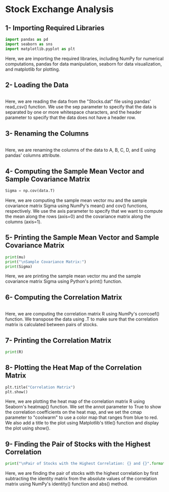 # Stock Exchange Analysis 
## 1- Importing Required Libraries

```python import numpy as np 
import pandas as pd
import seaborn as sns 
import matplotlib.pyplot as plt 

```
Here, we are importing the required libraries, including NumPy for numerical computations, pandas for data manipulation, seaborn for data visualization, and matplotlib for plotting.

## 2- Loading the Data
```python data = pd.read_csv("Stocks.dat", sep="\s+", header=None)

```
Here, we are reading the data from the "Stocks.dat" file using pandas' read_csv() function. We use the sep parameter to specify that the data is separated by one or more whitespace characters, and the header parameter to specify that the data does not have a header row.

## 3- Renaming the Columns
```python data.columns = ["A", "B", "C", "D", "E"]

```
Here, we are renaming the columns of the data to A, B, C, D, and E using pandas' columns attribute.

## 4- Computing the Sample Mean Vector and Sample Covariance Matrix
```python mu = np.mean(data, axis=0)
Sigma = np.cov(data.T)

```
Here, we are computing the sample mean vector mu and the sample covariance matrix Sigma using NumPy's mean() and cov() functions, respectively. We use the axis parameter to specify that we want to compute the mean along the rows (axis=0) and the covariance matrix along the columns (axis=1).

## 5- Printing the Sample Mean Vector and Sample Covariance Matrix
```python print("Sample Mean Vector:")
print(mu)
print("\nSample Covariance Matrix:")
print(Sigma)

```
Here, we are printing the sample mean vector mu and the sample covariance matrix Sigma using Python's print() function.

## 6- Computing the Correlation Matrix
```python R = np.corrcoef(data.T)

 ``` 
Here, we are computing the correlation matrix R using NumPy's corrcoef() function. We transpose the data using .T to make sure that the correlation matrix is calculated between pairs of stocks.

## 7- Printing the Correlation Matrix
```python print("\nCorrelation Matrix:")
print(R)

```
## 8- Plotting the Heat Map of the Correlation Matrix

```python sns.heatmap(R, annot=True, cmap="coolwarm")
plt.title("Correlation Matrix")
plt.show()

```
Here, we are plotting the heat map of the correlation matrix R using Seaborn's heatmap() function. We set the annot parameter to True to show the correlation coefficients on the heat map, and we set the cmap parameter to "coolwarm" to use a color map that ranges from blue to red. We also add a title to the plot using Matplotlib's title() function and display the plot using show().

## 9- Finding the Pair of Stocks with the Highest Correlation
```python max_corr_idx = np.unravel_index(np.argmax(np.abs(R - np.identity(5))), R.shape)
print("\nPair of Stocks with the Highest Correlation: {} and {}".format(chr(max_corr_idx[0]+65), chr(max_corr_idx[1]+65)))

```
Here, we are finding the pair of stocks with the highest correlation by first subtracting the identity matrix from the absolute values of the correlation matrix using NumPy's identity() function and abs() method.

